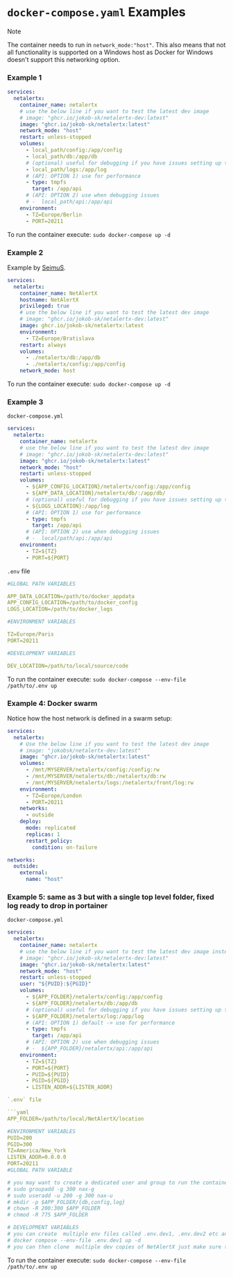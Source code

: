 # `docker-compose.yaml` Examples

> [!NOTE] 
> The container needs to run in `network_mode:"host"`. This also means that not all functionality is supported on a Windows host as Docker for Windows doesn't support this networking option. 

### Example 1

```yaml
services:
  netalertx:
    container_name: netalertx
    # use the below line if you want to test the latest dev image
    # image: "ghcr.io/jokob-sk/netalertx-dev:latest" 
    image: "ghcr.io/jokob-sk/netalertx:latest"      
    network_mode: "host"        
    restart: unless-stopped
    volumes:
      - local_path/config:/app/config
      - local_path/db:/app/db      
      # (optional) useful for debugging if you have issues setting up the container
      - local_path/logs:/app/log
      # (API: OPTION 1) use for performance
      - type: tmpfs
        target: /app/api
      # (API: OPTION 2) use when debugging issues 
      # -  local_path/api:/app/api
    environment:
      - TZ=Europe/Berlin      
      - PORT=20211
```

To run the container execute: `sudo docker-compose up -d`

### Example 2

Example by [SeimuS](https://github.com/SeimusS).

```yaml
services:
  netalertx:
    container_name: NetAlertX
    hostname: NetAlertX
    privileged: true
    # use the below line if you want to test the latest dev image
    # image: "ghcr.io/jokob-sk/netalertx-dev:latest" 
    image: ghcr.io/jokob-sk/netalertx:latest
    environment:
      - TZ=Europe/Bratislava
    restart: always
    volumes:
      - ./netalertx/db:/app/db
      - ./netalertx/config:/app/config
    network_mode: host
```

To run the container execute: `sudo docker-compose up -d`

### Example 3

`docker-compose.yml` 

```yaml
services:
  netalertx:
    container_name: netalertx
    # use the below line if you want to test the latest dev image
    # image: "ghcr.io/jokob-sk/netalertx-dev:latest" 
    image: "ghcr.io/jokob-sk/netalertx:latest"      
    network_mode: "host"        
    restart: unless-stopped
    volumes:
      - ${APP_CONFIG_LOCATION}/netalertx/config:/app/config
      - ${APP_DATA_LOCATION}/netalertx/db/:/app/db/      
      # (optional) useful for debugging if you have issues setting up the container
      - ${LOGS_LOCATION}:/app/log
      # (API: OPTION 1) use for performance
      - type: tmpfs
        target: /app/api
      # (API: OPTION 2) use when debugging issues 
      # -  local/path/api:/app/api
    environment:
      - TZ=${TZ}      
      - PORT=${PORT}
```

`.env` file

```yaml
#GLOBAL PATH VARIABLES

APP_DATA_LOCATION=/path/to/docker_appdata
APP_CONFIG_LOCATION=/path/to/docker_config
LOGS_LOCATION=/path/to/docker_logs

#ENVIRONMENT VARIABLES

TZ=Europe/Paris
PORT=20211

#DEVELOPMENT VARIABLES

DEV_LOCATION=/path/to/local/source/code
```

To run the container execute: `sudo docker-compose --env-file /path/to/.env up`


### Example 4: Docker swarm

Notice how the host network is defined in a swarm setup:

```yaml
services:
  netalertx:
    # Use the below line if you want to test the latest dev image
    # image: "jokobsk/netalertx-dev:latest"
    image: "ghcr.io/jokob-sk/netalertx:latest"
    volumes:
      - /mnt/MYSERVER/netalertx/config:/config:rw
      - /mnt/MYSERVER/netalertx/db:/netalertx/db:rw
      - /mnt/MYSERVER/netalertx/logs:/netalertx/front/log:rw
    environment:
      - TZ=Europe/London
      - PORT=20211
    networks:
      - outside
    deploy:
      mode: replicated
      replicas: 1
      restart_policy:
        condition: on-failure

networks:
  outside:
    external:
      name: "host"


```
### Example 5: same as 3 but with a single top level folder, fixed log ready to drop in portainer

`docker-compose.yml` 

```yaml
services:
  netalertx:
    container_name: netalertx
    # use the below line if you want to test the latest dev image instead of the stable release
    # image: "ghcr.io/jokob-sk/netalertx-dev:latest" 
    image: "ghcr.io/jokob-sk/netalertx:latest"      
    network_mode: "host"
    restart: unless-stopped
    user: "${PUID}:${PGID}"
    volumes:
      - ${APP_FOLDER}/netalertx/config:/app/config
      - ${APP_FOLDER}/netalertx/db:/app/db
      # (optional) useful for debugging if you have issues setting up the container
      - ${APP_FOLDER}/netalertx/log:/app/log
      # (API: OPTION 1) default -> use for performance
      - type: tmpfs
        target: /app/api
      # (API: OPTION 2) use when debugging issues 
      # -  ${APP_FOLDER}/netalertx/api:/app/api
    environment:
      - TZ=${TZ}
      - PORT=${PORT}
      - PUID=${PUID}
      - PGID=${PGID}
      - LISTEN_ADDR=${LISTEN_ADDR}

`.env` file

```yaml
APP_FOLDER=/path/to/local/NetAlertX/location

#ENVIRONMENT VARIABLES
PUID=200
PGID=300
TZ=America/New_York
LISTEN_ADDR=0.0.0.0
PORT=20211
#GLOBAL PATH VARIABLE

# you may want to create a dedicated user and group to run the container with 
# sudo groupadd -g 300 nax-g 
# sudo useradd -u 200 -g 300 nax-u
# mkdir -p $APP_FOLDER/{db,config,log} 
# chown -R 200:300 $APP_FOLDER
# chmod -R 775 $APP_FOLDER

# DEVELOPMENT VARIABLES
# you can create  multiple env files called .env.dev1, .env.dev2 etc and use them by running:
# docker compose --env-file .env.dev1 up -d
# you can then clone  multiple dev copies of NetAlertX just make sure to change the APP_FOLDER and PORT variables in each .env.devX file
```

To run the container execute: `sudo docker-compose --env-file /path/to/.env up`
